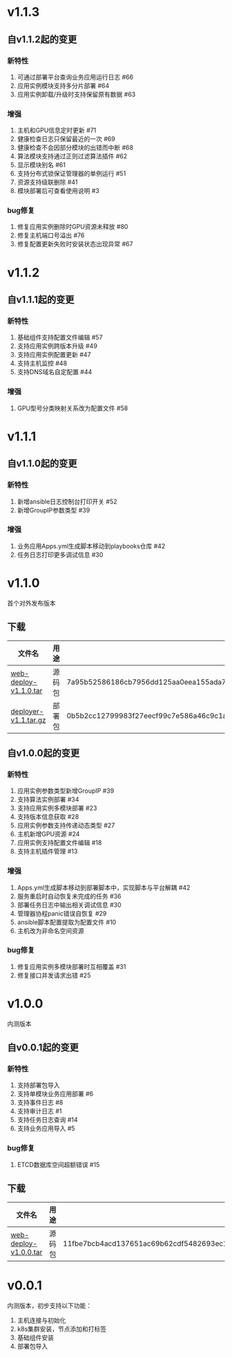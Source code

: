 # v1.1.3

## 自v1.1.2起的变更

### 新特性

1. 可通过部署平台查询业务应用运行日志 #66
2. 应用实例模块支持多分片部署 #64
3. 应用实例卸载/升级时支持保留原有数据 #63

### 增强

1. 主机和GPU信息定时更新 #71
2. 健康检查日志只保留最近的一次 #69
3. 健康检查不会因部分模块的出错而中断 #68
4. 算法模块支持通过正则过滤算法插件 #62
5. 显示模块别名 #61
6. 支持分布式锁保证管理器的单例运行 #51
7. 资源支持级联删除 #41
8. 模块部署后可查看使用说明 #3

### bug修复

1. 修复应用实例删除时GPU资源未释放 #80
2. 修复主机端口号溢出 #76
3. 修复配置更新失败时安装状态出现异常 #67

# v1.1.2

## 自v1.1.1起的变更

### 新特性

1. 基础组件支持配置文件编辑 #57
2. 支持应用实例跨版本升级 #49
3. 支持应用实例配置更新 #47
4. 支持主机监控 #48
5. 支持DNS域名自定配置 #44

### 增强

1. GPU型号分类映射关系改为配置文件 #58

# v1.1.1

## 自v1.1.0起的变更

### 新特性

1. 新增ansible日志控制台打印开关 #52
2. 新增GroupIP参数类型 #39

### 增强

1. 业务应用Apps.yml生成脚本移动到playbooks仓库 #42
2. 任务日志打印更多调试信息 #30

# v1.1.0

首个对外发布版本

## 下载

文件名 | 用途 | sha512值
------ | ---- | --------
[web-deploy-v1.1.0.tar](http://git.pcitech.com/DevOps/web-deploy/-/archive/v1.1.0/web-deploy-v1.1.0.tar) | 源码包 | 7a95b52586186cb7956dd125aa0eea155ada7b263cc837388bd6b566042e7fc701e7107b46bc22d61da6e7b2954098c95c6a6b82d213124d32c5025efb24e32a
[deployer-v1.1.tar.gz](ftp://172.25.21.47/%E9%A1%B9%E7%9B%AE%E4%BA%A4%E4%BB%98%E7%89%A9/%E4%BA%A7%E5%93%81%E7%B1%BB/T01%E5%8F%AF%E8%A7%86%E5%8C%96%E9%83%A8%E7%BD%B2%E5%B9%B3%E5%8F%B0/release/deployer-v1.1.tar.gz) | 部署包 | 0b5b2cc12799983f27eecf99c7e586a46c9c1ad4223bea7ba5373bd52c1d594351f6a871df89a47c93167ffc7144f9d452af74feb56103e8e1c408614b721a2a

## 自v1.0.0起的变更

### 新特性

1. 应用实例参数类型新增GroupIP #39
2. 支持算法实例部署 #34
3. 支持应用实例多模块部署 #23
4. 支持版本信息获取 #28
5. 应用实例参数支持传递动态类型 #27
6. 主机新增GPU资源 #24
7. 应用实例支持配置文件编辑 #18
8. 支持主机插件管理 #13

### 增强

1. Apps.yml生成脚本移动到部署脚本中，实现脚本与平台解耦 #42
2. 服务重启时自动恢复未完成的任务 #36
3. 部署任务日志中输出相关调试信息 #30
4. 管理器协程panic错误自恢复 #29
5. ansible脚本配置提取为配置文件 #10
6. 主机改为非命名空间资源

### bug修复

1. 修复应用实例多模块部署时互相覆盖 #31
2. 修复接口并发请求出错 #25

# v1.0.0

内测版本

## 自v0.0.1起的变更

### 新特性

1. 支持部署包导入
2. 支持单模块业务应用部署 #6
3. 支持事件日志 #8
4. 支持审计日志 #1
5. 支持任务日志查询 #14
6. 支持业务应用导入 #5

### bug修复

1. ETCD数据库空间超额错误 #15

## 下载

文件名 | 用途 | sha512值
------ | ---- | --------
[web-deploy-v1.0.0.tar](http://git.pcitech.com/DevOps/web-deploy/-/archive/v1.0.0/web-deploy-v1.0.0.tar) | 源码包 | 11fbe7bcb4acd137651ac69b62cdf5482693ec16579ca6f46ff6b7753a46d2d341658b754dc781df705016d249a8a8e9048ccfc93b0c8929bfc0f3295ab00550

# v0.0.1

内测版本，初步支持以下功能：

1. 主机连接与初始化
2. k8s集群安装，节点添加和打标签
3. 基础组件安装
5. 部署包导入
